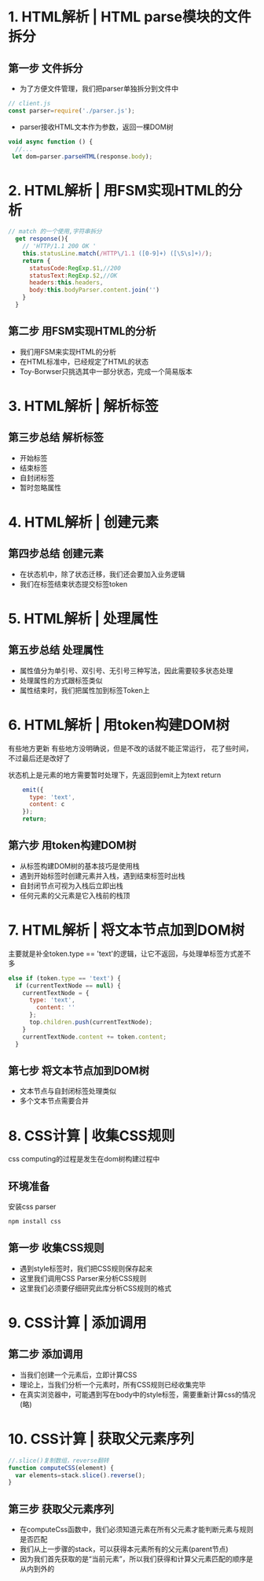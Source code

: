 # 1. HTML解析 | HTML parse模块的文件拆分
## 第一步 文件拆分
- 为了方便文件管理，我们把parser单独拆分到文件中
```js
// client.js
const parser=require('./parser.js');
```
- parser接收HTML文本作为参数，返回一棵DOM树
```js
void async function () {
  //...
 let dom=parser.parseHTML(response.body);
```
# 2. HTML解析 | 用FSM实现HTML的分析
```js
// match 的一个使用,字符串拆分
  get response(){
    // 'HTTP/1.1 200 OK '
    this.statusLine.match(/HTTP\/1.1 ([0-9]+) ([\S\s]+)/);
    return {
      statusCode:RegExp.$1,//200
      statusText:RegExp.$2,//OK
      headers:this.headers,
      body:this.bodyParser.content.join('')
    }
  }
```
## 第二步 用FSM实现HTML的分析

- 我们用FSM来实现HTML的分析
- 在HTML标准中，已经规定了HTML的状态
- Toy-Borwser只挑选其中一部分状态，完成一个简易版本
# 3. HTML解析 | 解析标签

## 第三步总结 解析标签
- 开始标签 
- 结束标签 
- 自封闭标签 
- 暂时忽略属性

# 4. HTML解析 | 创建元素

## 第四步总结 创建元素
- 在状态机中，除了状态迁移，我们还会要加入业务逻辑
- 我们在标签结束状态提交标签token

# 5. HTML解析 | 处理属性

## 第五步总结 处理属性
- 属性值分为单引号、双引号、无引号三种写法，因此需要较多状态处理
- 处理属性的方式跟标签类似
- 属性结束时，我们把属性加到标签Token上

# 6. HTML解析 | 用token构建DOM树

有些地方更新 有些地方没明确说，但是不改的话就不能正常运行，
花了些时间，不过最后还是改好了

状态机上是元素的地方需要暂时处理下，先返回到emit上为text return
```js
    emit({
      type: 'text',
      content: c
    });
    return;
```
##  第六步 用token构建DOM树
- 从标签构建DOM树的基本技巧是使用栈
- 遇到开始标签时创建元素并入栈，遇到结束标签时出栈
- 自封闭节点可视为入栈后立即出栈
- 任何元素的父元素是它入栈前的栈顶

# 7. HTML解析 | 将文本节点加到DOM树
主要就是补全token.type == 'text'的逻辑，让它不返回，与处理单标签方式差不多
```js
else if (token.type == 'text') {
  if (currentTextNode == null) {
    currentTextNode = {
      type: 'text',
        content: ''
      };
      top.children.push(currentTextNode);
    }
    currentTextNode.content += token.content;
  }
```
##  第七步 将文本节点加到DOM树

- 文本节点与自封闭标签处理类似
- 多个文本节点需要合并

# 8. CSS计算 | 收集CSS规则
css computing的过程是发生在dom树构建过程中
## 环境准备
安装css parser
```bash
npm install css
```

##  第一步 收集CSS规则

- 遇到style标签时，我们把CSS规则保存起来
- 这里我们调用CSS Parser来分析CSS规则
- 这里我们必须要仔细研究此库分析CSS规则的格式

# 9. CSS计算 | 添加调用

##  第二步 添加调用

- 当我们创建一个元素后，立即计算CSS
- 理论上，当我们分析一个元素时，所有CSS规则已经收集完毕
- 在真实浏览器中，可能遇到写在body中的style标签，需要重新计算css的情况(略)

# 10. CSS计算 | 获取父元素序列

```js
//.slice()复制数组，reverse翻转
function computeCSS(element) {
  var elements=stack.slice().reverse();
}
```

##  第三步 获取父元素序列

- 在computeCss函数中，我们必须知道元素在所有父元素才能判断元素与规则是否匹配
- 我们从上一步骤的stack，可以获得本元素所有的父元素(parent节点)
- 因为我们首先获取的是“当前元素”，所以我们获得和计算父元素匹配的顺序是从内到外的
